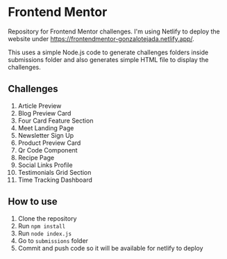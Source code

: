 # Frontend Mentor

Repository for Frontend Mentor challenges. I'm using Netlify to deploy the website under https://frontendmentor-gonzalotejada.netlify.app/.

This uses a simple Node.js code to generate challenges folders inside submissions folder and also generates simple HTML file to display the challenges.

## Challenges

1. Article Preview
2. Blog Preview Card
3. Four Card Feature Section
4. Meet Landing Page
5. Newsletter Sign Up
6. Product Preview Card
7. Qr Code Component
8. Recipe Page
9. Social Links Profile
10. Testimonials Grid Section
11. Time Tracking Dashboard

## How to use

1. Clone the repository
2. Run `npm install`
3. Run `node index.js`
4. Go to `submissions` folder
5. Commit and push code so it will be available for netlify to deploy
